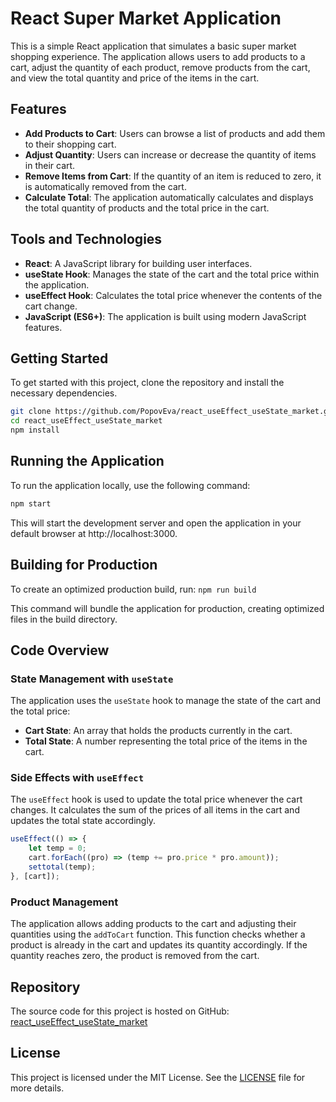 # React Super Market Application

This is a simple React application that simulates a basic super market shopping experience. The application allows users to add products to a cart, adjust the quantity of each product, remove products from the cart, and view the total quantity and price of the items in the cart.

## Features

- **Add Products to Cart**: Users can browse a list of products and add them to their shopping cart.
- **Adjust Quantity**: Users can increase or decrease the quantity of items in their cart.
- **Remove Items from Cart**: If the quantity of an item is reduced to zero, it is automatically removed from the cart.
- **Calculate Total**: The application automatically calculates and displays the total quantity of products and the total price in the cart.

## Tools and Technologies

- **React**: A JavaScript library for building user interfaces.
- **useState Hook**: Manages the state of the cart and the total price within the application.
- **useEffect Hook**: Calculates the total price whenever the contents of the cart change.
- **JavaScript (ES6+)**: The application is built using modern JavaScript features.

## Getting Started

To get started with this project, clone the repository and install the necessary dependencies.

```bash
git clone https://github.com/PopovEva/react_useEffect_useState_market.git
cd react_useEffect_useState_market
npm install
```  

## Running the Application
To run the application locally, use the following command:
```bash
npm start 
```   

This will start the development server and open the application in your default browser at http://localhost:3000.

## Building for Production
To create an optimized production build, run:
``` npm run build ```

This command will bundle the application for production, creating optimized files in the build directory.  

## Code Overview

### State Management with `useState`

The application uses the `useState` hook to manage the state of the cart and the total price:

- **Cart State**: An array that holds the products currently in the cart.
- **Total State**: A number representing the total price of the items in the cart.

### Side Effects with `useEffect`

The `useEffect` hook is used to update the total price whenever the cart changes. It calculates the sum of the prices of all items in the cart and updates the total state accordingly.

```javascript
useEffect(() => {
    let temp = 0;
    cart.forEach((pro) => (temp += pro.price * pro.amount));
    settotal(temp);
}, [cart]);
```

### Product Management

The application allows adding products to the cart and adjusting their quantities using the `addToCart` function. This function checks whether a product is already in the cart and updates its quantity accordingly. If the quantity reaches zero, the product is removed from the cart.

## Repository

The source code for this project is hosted on GitHub: [react_useEffect_useState_market](https://github.com/PopovEva/react_useEffect_useState_market)

## License

This project is licensed under the MIT License. See the [LICENSE](LICENSE) file for more details.


